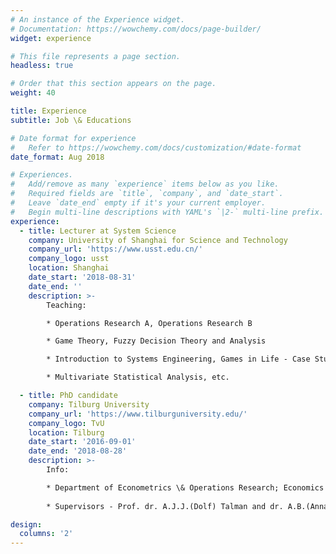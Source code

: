 ```yaml
---
# An instance of the Experience widget.
# Documentation: https://wowchemy.com/docs/page-builder/
widget: experience

# This file represents a page section.
headless: true

# Order that this section appears on the page.
weight: 40

title: Experience
subtitle: Job \& Educations

# Date format for experience
#   Refer to https://wowchemy.com/docs/customization/#date-format
date_format: Aug 2018

# Experiences.
#   Add/remove as many `experience` items below as you like.
#   Required fields are `title`, `company`, and `date_start`.
#   Leave `date_end` empty if it's your current employer.
#   Begin multi-line descriptions with YAML's `|2-` multi-line prefix.
experience:
  - title: Lecturer at System Science
    company: University of Shanghai for Science and Technology
    company_url: 'https://www.usst.edu.cn/'
    company_logo: usst
    location: Shanghai
    date_start: '2018-08-31'
    date_end: ''
    description: >-
        Teaching: 

        * Operations Research A, Operations Research B

        * Game Theory, Fuzzy Decision Theory and Analysis

        * Introduction to Systems Engineering, Games in Life - Case Study

        * Multivariate Statistical Analysis, etc. 

  - title: PhD candidate 
    company: Tilburg University
    company_url: 'https://www.tilburguniversity.edu/'
    company_logo: TvU
    location: Tilburg
    date_start: '2016-09-01'
    date_end: '2018-08-28'
    description: >-
        Info:

        * Department of Econometrics \& Operations Research; Economics Group
        
        * Supervisors - Prof. dr. A.J.J.(Dolf) Talman and dr. A.B.(Anna) Khmelnitskaya

design:
  columns: '2'
---
```

